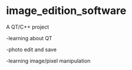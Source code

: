 # image_edition_software

A QT/C++ project

-learning about QT

-photo edit and save

-learning image/pixel manipulation
